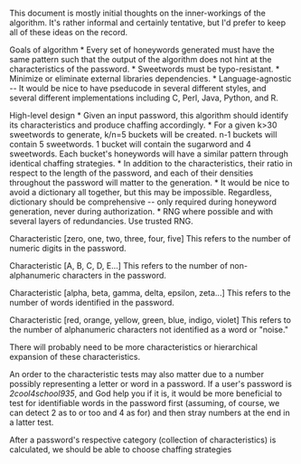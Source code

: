 This document is mostly initial thoughts on the inner-workings of the algorithm. It's rather informal and certainly tentative, but I'd prefer to keep all of these ideas on the record.

Goals of algorithm
	* Every set of honeywords generated must have the same pattern such that the output of the algorithm does not hint at the characteristics of the password.
	* Sweetwords must be typo-resistant.
	* Minimize or eliminate external libraries dependencies.
	* Language-agnostic -- It would be nice to have pseducode in several different styles, and several different implementations including C, Perl, Java, Python, and R.

High-level design
	* Given an input password, this algorithm should identify its characteristics and produce chaffing accordingly.
	* For a given k>30 sweetwords to generate, k/n=5 buckets will be created. n-1 buckets will contain 5 sweetwords. 1 bucket will contain the sugarword and 4 sweetwords. Each bucket's honeywords will have a similar pattern through identical chaffing strategies.
	* In addition to the characteristics, their ratio in respect to the length of the password, and each of their densities throughout the password will matter to the generation.
	* It would be nice to avoid a dictionary all together, but this may be impossible. Regardless, dictionary should be comprehensive -- only required during honeyword generation, never during authorization.
	* RNG where possible and with several layers of redundancies. Use trusted RNG.

Characteristic [zero, one, two, three, four, five]
 This refers to the number of numeric digits in the password.

Characteristic [A, B, C, D, E...]
	This refers to the number of non-alphanumeric characters in the password.

Characteristic [alpha, beta, gamma, delta, epsilon, zeta...]
	This refers to the number of words identified in the password.

Characteristic [red, orange, yellow, green, blue, indigo, violet]
	This refers to the number of alphanumeric characters not identified as a word or "noise."

There will probably need to be more characteristics or hierarchical expansion of these characteristics.

An order to the characteristic tests may also matter due to a number possibly representing a letter or word in a password. If a user's password is *2cool4school935*, and God help you if it is, it would be more beneficial to test for identifiable words in the password first (assuming, of course, we can detect 2 as to or too and 4 as for) and then stray numbers at the end in a latter test.

After a password's respective category (collection of characteristics) is calculated, we should be able to choose chaffing strategies
